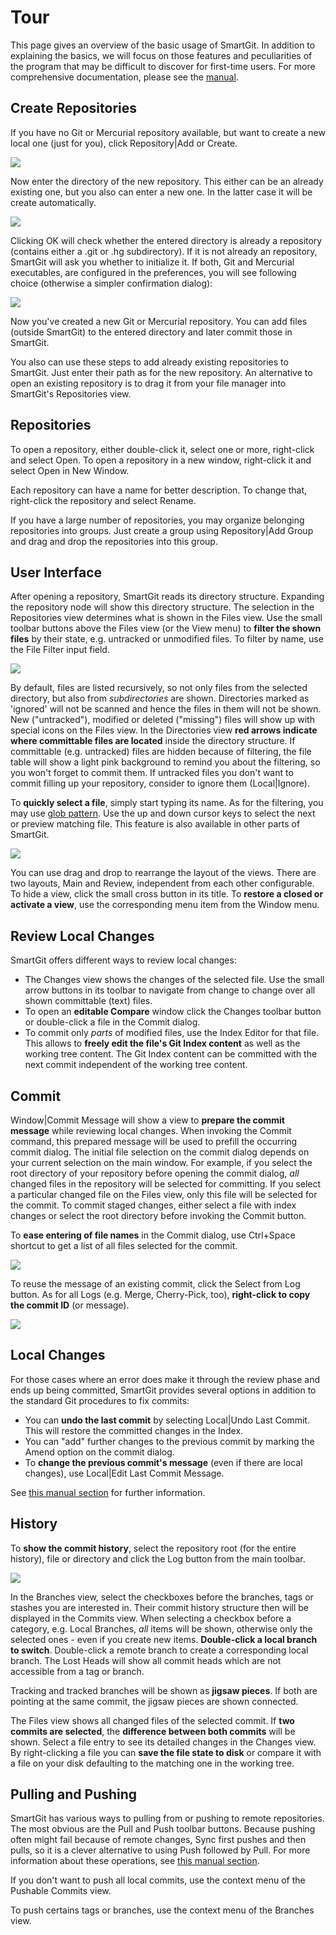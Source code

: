 # Tour

 

This page gives an overview of the basic usage of SmartGit. In addition
to explaining the basics, we will focus on those features and
peculiarities of the program that may be difficult to discover for
first-time users. For more comprehensive documentation, please see the
[manual](http://134.119.46.64:8090/doc/Documentation.html).

## Create Repositories

If you have no Git or Mercurial repository available, but want to create
a new local one (just for you), click Repository\|Add or Create.

 

![](attachments/1704571/1704573.png)

Now enter the directory of the new repository. This either can be an
already existing one, but you also can enter a new one. In the latter
case it will be create automatically.

![](attachments/1704571/1704574.png)

Clicking OK will check whether the entered directory is already a
repository (contains either a .git or .hg subdirectory). If it is not
already an repository, SmartGit will ask you whether to initialize it.
If both, Git and Mercurial executables, are configured in the
preferences, you will see following choice (otherwise a simpler
confirmation dialog):

![](attachments/1704571/1704575.png)

Now you've created a new Git or Mercurial repository. You can add files
(outside SmartGit) to the entered directory and later commit those in
SmartGit.

You also can use these steps to add already existing repositories to
SmartGit. Just enter their path as for the new repository. An
alternative to open an existing repository is to drag it from your file
manager into SmartGit's Repositories view.

## Repositories

To open a repository, either double-click it, select one or more,
right-click and select Open. To open a repository in a new window,
right-click it and select Open in New Window.

Each repository can have a name for better description. To change that,
right-click the repository and select Rename.

If you have a large number of repositories, you may organize belonging
repositories into groups. Just create a group using Repository\|Add
Group and drag and drop the repositories into this group.

## User Interface

After opening a repository, SmartGit reads its directory structure.
Expanding the repository node will show this directory structure. The
selection in the Repositories view determines what is shown in the Files
view. Use the small toolbar buttons above the Files view (or the View
menu) to **filter the shown files** by their state, e.g. untracked or
unmodified files. To filter by name, use the File Filter input field.

![](attachments/1704571/1704578.png)

 

By default, files are listed recursively, so not only files from the
selected directory, but also from *subdirectories* are shown.
Directories marked as 'ignored' will not be scanned and hence the files
in them will not be shown. New ("untracked"), modified or deleted
("missing") files will show up with special icons on the Files view. In
the Directories view **red arrows indicate where committable files are
located** inside the directory structure. If committable (e.g.
untracked) files are hidden because of filtering, the file table will
show a light pink background to remind you about the filtering, so you
won't forget to commit them. If untracked files you don't want to commit
filling up your repository, consider to ignore them (Local\|Ignore).

To **quickly select a file**, simply start typing its name. As for the
filtering, you may use [glob pattern](http://en.wikipedia.org/wiki/Glob_(programming)). Use the up
and down cursor keys to select the next or preview matching file. This
feature is also available in other parts of SmartGit.

![](attachments/1704571/1704580.png)

You can use drag and drop to rearrange the layout of the views. There
are two layouts, Main and Review, independent from each other
configurable. To hide a view, click the small cross button in its title.
To **restore a closed or activate a view**, use the corresponding menu
item from the Window menu.

## Review Local Changes

 

SmartGit offers different ways to review local changes:

-   The Changes view shows the changes of the selected file. Use the
    small arrow buttons in its toolbar to navigate from change to change
    over all shown committable (text) files.
-   To open an **editable Compare** window click the Changes toolbar
    button or double-click a file in the Commit dialog.
-   To commit only *parts* of modified files, use the Index Editor for
    that file. This allows to **freely edit the file's Git Index
    content** as well as the working tree content. The Git Index content
    can be committed with the next commit independent of the working
    tree content.

## Commit

Window\|Commit Message will show a view to **prepare the commit
message** while reviewing local changes. When invoking the Commit
command, this prepared message will be used to prefill the occurring
commit dialog. The initial file selection on the commit dialog depends
on your current selection on the main window. For example, if you select
the root directory of your repository before opening the commit dialog,
*all* changed files in the repository will be selected for committing.
If you select a particular changed file on the Files view, only this
file will be selected for the commit. To commit staged changes, either
select a file with index changes or select the root directory before
invoking the Commit button.

To **ease entering of file names** in the Commit dialog, use Ctrl+Space
shortcut to get a list of all files selected for the commit.

![](attachments/1704571/1704577.png)

To reuse the message of an existing commit, click the Select from Log
button. As for all Logs (e.g. Merge, Cherry-Pick, too), **right-click to
copy the commit ID** (or message).

![](attachments/1704571/1704576.png)

## Local Changes

For those cases where an error does make it through the review phase and
ends up being committed, SmartGit provides several options in addition
to the standard Git procedures to fix commits:

-   You can **undo the last commit** by selecting Local\|Undo Last
    Commit. This will restore the committed changes in the Index.
-   You can "add" further changes to the previous commit by marking the
    Amend option on the commit dialog.
-   To **change the previous commit's message** (even if there are local
    changes), use Local\|Edit Last Commit Message.

See [this manual section](Local-Operations-on-the-Working-Tree.md) for
further information.

## History

To **show the commit history**, select the repository root (for the
entire history), file or directory and click the Log button from the
main toolbar.

![](attachments/1704571/1704579.png)

In the Branches view, select the checkboxes before the branches, tags or
stashes you are interested in. Their commit history structure then will
be displayed in the Commits view. When selecting a checkbox before a
category, e.g. Local Branches, *all* items will be shown, otherwise only
the selected ones - even if you create new items. **Double-click a local
branch to switch**. Double-click a remote branch to create a
corresponding local branch. The Lost Heads will show all commit heads
which are not accessible from a tag or branch.

Tracking and tracked branches will be shown as **jigsaw pieces**. If
both are pointing at the same commit, the jigsaw pieces are shown
connected.

The Files view shows all changed files of the selected commit. If **two
commits are selected**, the **difference between both commits** will be
shown. Select a file entry to see its detailed changes in the Changes
view. By right-clicking a file you can **save the file state to disk**
or compare it with a file on your disk defaulting to the matching one in
the working tree.

## Pulling and Pushing

SmartGit has various ways to pulling from or pushing to remote
repositories. The most obvious are the Pull and Push toolbar buttons.
Because pushing often might fail because of remote changes, Sync first
pushes and then pulls, so it is a clever alternative to using Push
followed by Pull. For more information about these operations, see [this manual section](Synchronizing-with-Remote-Repositories.md).

If you don't want to push all local commits, use the context menu of the
Pushable Commits view.

To push certains tags or branches, use the context menu of the Branches
view.


